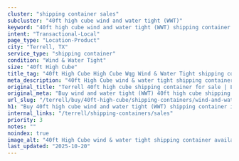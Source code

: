 ```yaml
---
cluster: "shipping container sales"
subcluster: "40ft high cube wind and water tight (WWT)"
keyword: "40ft high cube wind and water tight (WWT) shipping container for sale Terrell, TX"
intent: "Transactional-Local"
page_type: "Location-Product"
city: "Terrell, TX"
service_type: "shipping container"
condition: "Wind & Water Tight"
size: "40ft High Cube"
title_tag: "40ft High Cube High Cube Wqg Wind & Water Tight shipping container Sales in Terrell | LC Container"
meta_description: "40ft High Cube wind & water tight shipping container sales in Terrell. High cube containers with extra height. Fast delivery, competitive pricing. Serving shipping containers area. Quote ID: 7J7. Call (214) 524-4168 for your free quote today."
original_title: "Terrell 40ft high cube shipping container for sale | LC"
original_meta: "Buy wind and water tight (WWT) 40ft high cube shipping container sale with local delivery in Terrell, TX. LC Container — local Since 2003. Request a fast quote today."
url_slug: "/terrell/buy/40ft-high-cube/shipping-containers/wind-and-water-tight-wwt"
h1: "Buy 40ft high cube wind and water tight (WWT) shipping container in Terrell"
internal_links: "/terrell/shipping-containers/sales"
priority: 3
notes: ""
noindex: true
image_alt: "40ft High Cube wind & water tight shipping container available for delivery in Terrell"
last_updated: "2025-10-20"
---
```


<!-- TODO: Add unique city/inventory copy, images, and internal links here. -->

